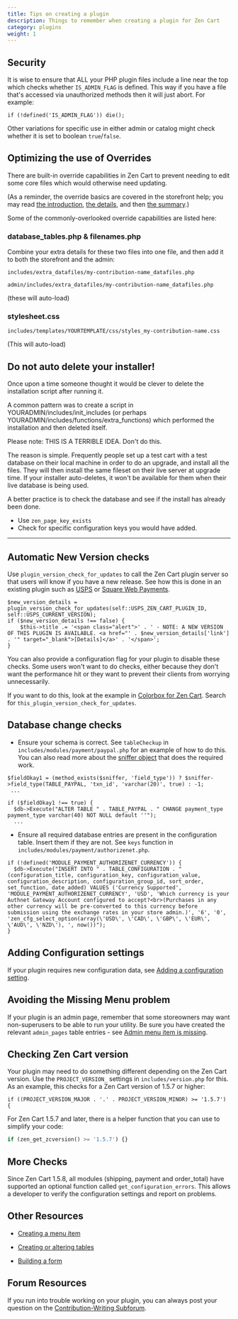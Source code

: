 ```yaml
---
title: Tips on creating a plugin 
description: Things to remember when creating a plugin for Zen Cart 
category: plugins
weight: 1
---
```


## Security

It is wise to ensure that ALL your PHP plugin files include a line near the top which checks whether `IS_ADMIN_FLAG` is defined. This way if you have a file that's accessed via unauthorized methods then it will just abort. For example:

`if (!defined('IS_ADMIN_FLAG')) die();`

Other variations for specific use in either admin or catalog might check whether it is set to boolean `true`/`false`.


## Optimizing the use of Overrides 

There are built-in override capabilities in Zen Cart to prevent needing to edit some core files which would otherwise need updating.

(As a reminder, the override basics are covered in the storefront help; 
you may read 
[the introduction](/user/first_steps/overrides/), 
[the details](/user/new_user_topics/overrides/), 
and then 
[the summary](/user/template/template_overrides/).)

Some of the commonly-overlooked override capabilities are listed here:

### database_tables.php & filenames.php
Combine your extra details for these two files into one file, and then add it to both the storefront and the admin:

`includes/extra_datafiles/my-contribution-name_datafiles.php`

`admin/includes/extra_datafiles/my-contribution-name_datafiles.php`

(these will auto-load)

### stylesheet.css
`includes/templates/YOURTEMPLATE/css/styles_my-contribution-name.css`

(This will auto-load)


## Do not auto delete your installer! 

Once upon a time someone thought it would be clever to delete the installation script after running it.  

A common pattern was to create a script in YOURADMIN/includes/init_includes (or perhaps YOURADMIN/includes/functions/extra_functions) which performed the installation and then deleted itself. 

Please note: THIS IS A TERRIBLE IDEA.  Don't do this.

The reason is simple.  Frequently people set up a test cart with a test database on their local machine in order to do an upgrade, and install all the files.  They will then install the same fileset on their live server at upgrade time.  If your installer auto-deletes, it won't be available for them when their live database is being used. 

A better practice is to check the database and see if the install has 
already been done. 

- Use `zen_page_key_exists`
- Check for specific configuration keys you would have added. 

<hr>

## Automatic New Version checks 

Use `plugin_version_check_for_updates` to call the Zen Cart plugin server so that users will know if you have a new release. See how this is done in an existing plugin such as [USPS](https://www.zen-cart.com/downloads.php?do=file&id=1292) or [Square Web Payments](https://www.zen-cart.com/downloads.php?do=file&id=2345). 

```
$new_version_details = plugin_version_check_for_updates(self::USPS_ZEN_CART_PLUGIN_ID, self::USPS_CURRENT_VERSION);
if ($new_version_details !== false) {
    $this->title .= '<span class="alert">' . ' - NOTE: A NEW VERSION OF THIS PLUGIN IS AVAILABLE. <a href="' . $new_version_details['link'] . '" target="_blank">[Details]</a>' . '</span>';
}
```

You can also provide a configuration flag for your plugin to disable these checks.  Some users won't want to do checks, either because they don't want the performance hit or they want to prevent their clients from worrying unnecessarily.  

If you want to do this, look at the example in [Colorbox for Zen Cart](https://www.zen-cart.com/downloads.php?do=file&id=1322). Search for `this_plugin_version_check_for_updates`. 


## Database change checks 

- Ensure your schema is correct.  See `tableCheckup` in `includes/modules/payment/paypal.php` for an example of how to do this.  You can also read more about the [sniffer object](/dev/code/database_querying/#sniffer-object) that does the required work. 

```
$fieldOkay1 = (method_exists($sniffer, 'field_type')) ? $sniffer->field_type(TABLE_PAYPAL, 'txn_id', 'varchar(20)', true) : -1;
 ... 

if ($fieldOkay1 !== true) {
  $db->Execute("ALTER TABLE " . TABLE_PAYPAL . " CHANGE payment_type payment_type varchar(40) NOT NULL default ''");
  ... 
```


- Ensure all required database entries are present in the configuration table.  Insert them if they are not.  See `keys` function in `includes/modules/payment/authorizenet.php`.

```
if (!defined('MODULE_PAYMENT_AUTHORIZENET_CURRENCY')) {
  $db->Execute("INSERT INTO " . TABLE_CONFIGURATION . " (configuration_title, configuration_key, configuration_value, configuration_description, configuration_group_id, sort_order, set_function, date_added) VALUES ('Currency Supported', 'MODULE_PAYMENT_AUTHORIZENET_CURRENCY', 'USD', 'Which currency is your Authnet Gateway Account configured to accept?<br>(Purchases in any other currency will be pre-converted to this currency before submission using the exchange rates in your store admin.)', '6', '0', 'zen_cfg_select_option(array(\'USD\', \'CAD\', \'GBP\', \'EUR\', \'AUD\', \'NZD\'), ', now())");
}
```

## Adding Configuration settings 

If your plugin requires new configuration data, see [Adding a configuration setting](/dev/plugins/adding_config/).

## Avoiding the Missing Menu problem 
If your plugin is an admin page, remember that some storeowners may want non-superusers to be able to run your utility.   Be sure you have created the relevant `admin_pages` table entries - see [Admin menu item is missing](/user/troubleshooting/admin_menu_item_missing/).

## Checking Zen Cart version

Your plugin may need to do something different depending on the Zen Cart version. Use the `PROJECT_VERSION_` settings in `includes/version.php` for this.  As an example, this checks for a Zen Cart version of 1.5.7 or higher: 

```
if ((PROJECT_VERSION_MAJOR . '.' . PROJECT_VERSION_MINOR) >= '1.5.7') {
```

For Zen Cart 1.5.7 and later, there is a helper function that you can use to simplify your code:

```php
if (zen_get_zcversion() >= '1.5.7') {}
```



## More Checks 

Since Zen Cart 1.5.8, all modules (shipping, payment and order_total) have supported an optional function called `get_configuration_errors`.  This allows a developer to verify the configuration settings and report on problems. 

## Other Resources 

- [Creating a menu item](/dev/code/creating_menu/)

- [Creating or altering tables](/dev/code/creating_tables/)

- [Building a form](/dev/code/forms/)


## Forum Resources 
If you run into trouble working on your plugin, you can always post your question on the [Contribution-Writing Subforum](https://www.zen-cart.com/forumdisplay.php?43-Contribution-Writing-Guidelines). 
